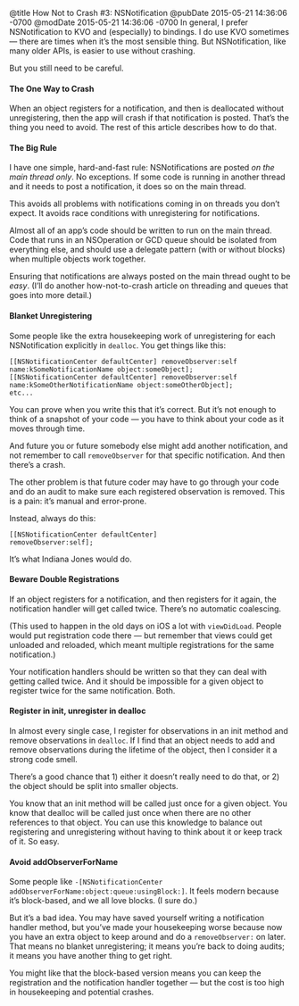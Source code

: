 @title How Not to Crash #3: NSNotification
@pubDate 2015-05-21 14:36:06 -0700
@modDate 2015-05-21 14:36:06 -0700
In general, I prefer NSNotification to KVO and (especially) to bindings. I do use KVO sometimes — there are times when it’s the most sensible thing. But NSNotification, like many older APIs, is easier to use without crashing.

But you still need to be careful.

#### The One Way to Crash

When an object registers for a notification, and then is deallocated without unregistering, then the app will crash if that notification is posted. That’s the thing you need to avoid. The rest of this article describes how to do that.

#### The Big Rule

I have one simple, hard-and-fast rule: NSNotifications are posted *on the main thread only*. No exceptions. If some code is running in another thread and it needs to post a notification, it does so on the main thread.

This avoids all problems with notifications coming in on threads you don’t expect. It avoids race conditions with unregistering for notifications.

Almost all of an app’s code should be written to run on the main thread. Code that runs in an NSOperation or GCD queue should be isolated from everything else, and should use a delegate pattern (with or without blocks) when multiple objects work together.

Ensuring that notifications are always posted on the main thread ought to be *easy*. (I’ll do another how-not-to-crash article on threading and queues that goes into more detail.)

#### Blanket Unregistering

Some people like the extra housekeeping work of unregistering for each NSNotification explicitly in `dealloc`. You get things like this:

<code>[[NSNotificationCenter defaultCenter] removeObserver:self name:kSomeNotificationName object:someObject];</code><br />
<code>[[NSNotificationCenter defaultCenter] removeObserver:self name:kSomeOtherNotificationName object:someOtherObject];</code><br />
<code>etc...</code>

You can prove when you write this that it’s correct. But it’s not enough to think of a snapshot of your code — you have to think about your code as it moves through time.

And future you or future somebody else might add another notification, and not remember to call `removeObserver` for that specific notification. And then there’s a crash.

The other problem is that future coder may have to go through your code and do an audit to make sure each registered observation is removed. This is a pain: it’s manual and error-prone.

Instead, always do this:

<code>[[NSNotificationCenter defaultCenter] removeObserver:self];</code>

It’s what Indiana Jones would do.

#### Beware Double Registrations

If an object registers for a notification, and then registers for it again, the notification handler will get called twice. There’s no automatic coalescing.

(This used to happen in the old days on iOS a lot with `viewDidLoad`. People would put registration code there — but remember that views could get unloaded and reloaded, which meant multiple registrations for the same notification.)

Your notification handlers should be written so that they can deal with getting called twice. And it should be impossible for a given object to register twice for the same notification. Both.

#### Register in init, unregister in dealloc

In almost every single case, I register for observations in an init method and remove observations in `dealloc`. If I find that an object needs to add and remove observations during the lifetime of the object, then I consider it a strong code smell.

There’s a good chance that 1) either it doesn’t really need to do that, or 2) the object should be split into smaller objects.

You know that an init method will be called just once for a given object. You know that dealloc will be called just once when there are no other references to that object. You can use this knowledge to balance out registering and unregistering without having to think about it or keep track of it. So easy.

#### Avoid addObserverForName

Some people like <code>-[NSNotificationCenter addObserverForName:&#8203;object:&#8203;queue:&#8203;usingBlock:]</code>. It feels modern because it’s block-based, and we all love blocks. (I sure do.)

But it’s a bad idea. You may have saved yourself writing a notification handler method, but you’ve made your housekeeping worse because now you have an extra object to keep around and do a `removeObserver:` on later. That means no blanket unregistering; it means you’re back to doing audits; it means you have another thing to get right.

You might like that the block-based version means you can keep the registration and the notification handler together — but the cost is too high in housekeeping and potential crashes.
